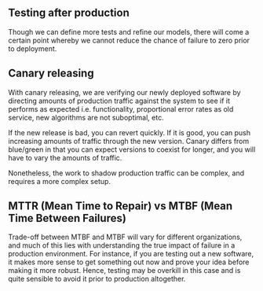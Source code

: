 ## Testing after production

Though we can define more tests and refine our models, there will come a certain point whereby we cannot reduce the chance of failure to zero prior to deployment.

## Canary releasing

With canary releasing, we are verifying our newly deployed software by directing amounts of production traffic against the system to see if it performs as expected i.e. functionality, proportional error rates as old service, new algorithms are not suboptimal, etc.

If the new release is bad, you can revert quickly. If it is good, you can push increasing amounts of traffic through the new version. Canary differs from blue/green in that you can expect versions to coexist for longer, and you will have to vary the amounts of traffic.

Nonetheless, the work to shadow production traffic can be complex, and requires a more complex setup.

## MTTR (Mean Time to Repair) vs MTBF (Mean Time Between Failures)

Trade-off between MTBF and MTBF will vary for different organizations, and much of this lies with understanding the true impact of failure in a production environment. For instance, if you are testing out a new software, it makes more sense to get something out now and prove your idea before making it more robust. Hence, testing may be overkill in this case and is quite sensible to avoid it prior to production altogether.
